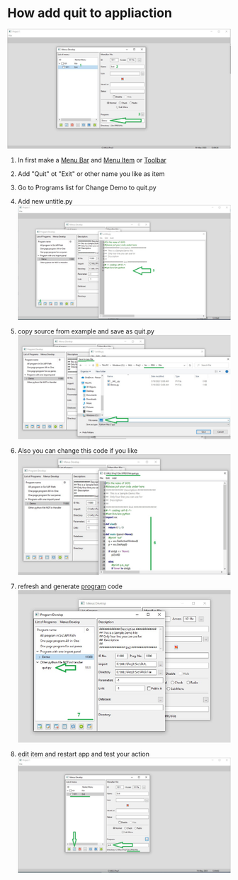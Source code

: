 # How add quit to appliaction


![1-3](pic/ex1_1.jpg)

1. In first make a [Menu Bar](docs/Help/MenuBar.md) and  [Menu Item](docs/Help/MenuItem.md) or [Toolbar](docs/Help/ToolBar.md) 
2. Add "Quit" ot "Exit" or other name you like as item  
3. Go to Programs list for Change Demo to quit.py

4. Add new untitle.py  ![4-5](pic/ex1_2.jpg) 

5. copy source from example and save as quit.py ![5](pic/ex1_3.jpg)

6. Also you can change this code if you like ![6](pic/ex1_4.jpg)

7. refresh and generate [program](docs/Help/Programs.md) code ![7](pic/ex1_5.jpg)

8. edit item and restart app and test your action ![8](pic/ex1_6.jpg)

